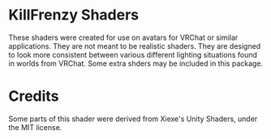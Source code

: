 # KillFrenzy Shaders
These shaders were created for use on avatars for VRChat or similar applications. They are not meant to be realistic shaders. They are designed to look more consistent between various different lighting situations found in worlds from VRChat. Some extra shders may be included in this package.

# Credits
Some parts of this shader were derived from Xiexe's Unity Shaders, under the MIT license.
